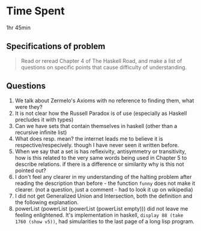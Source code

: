 # Time Spent
1hr 45min

## Specifications of problem ##
> Read or reread Chapter 4 of The Haskell Road, and make a list of questions on specific points that cause difficulty of understanding.

## Questions

1. We talk about Zermelo's Axioms with no reference to finding them, what were they?
1. It is not clear how the Russell Paradox is of use (especially as Haskell precludes it with types)
1. Can we have sets that contain themselves in haskell (other than a recursive infinite list)
1. What does resp. mean? the internet leads me to believe it is respective/respecively. though I have never seen it written before.
1. When we say that a set is has reflexivity, antisymmetry or transitivity, how is this related to the very same words being used in Chapter 5 to describe relations. if there is a difference or similarity why is this not pointed out?
1. I don't feel any clearer in my understanding of the halting problem after reading the description than before - the function `funny` does not make it clearer. (not a question, just a comment - had to look it up on wikipedia)
1. I did not get Generalized Union and Intersection, both the definition and the following explanation.
1. powerList (powerList (powerList (powerList empty))) did not leave me feeling enlightened.  It's implementation in haskell, `display 88 (take 1760 (show v5))`, had simularities to the last page of a long lisp program.